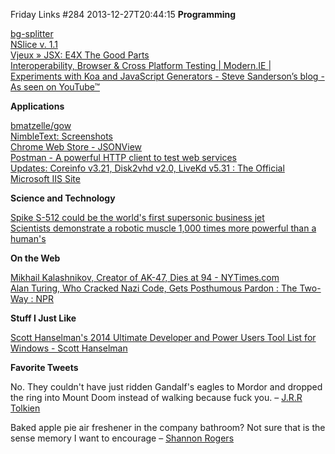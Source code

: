 Friday Links #284
2013-12-27T20:44:15
**Programming**

[bg-splitter](http://blackgate.github.io/bg-splitter/?utm_source=ng-newsletter&utm_campaign=a57bb97e33-AngularJS_Newsletter_12_24_1312_23_2013&utm_medium=email&utm_term=0_fa61364f13-a57bb97e33-88880093)  
[NSlice v. 1.1](http://geekswithblogs.net/nabuk/archive/2013/12/23/nslice-v.-1.1.aspx)  
[Vjeux » JSX: E4X The Good Parts](http://blog.vjeux.com/2013/javascript/jsx-e4x-the-good-parts.html)  
[Interoperability, Browser & Cross Platform Testing | Modern.IE |](http://www.modern.ie/)  
[Experiments with Koa and JavaScript Generators - Steve Sanderson’s blog - As seen on YouTube™](http://blog.stevensanderson.com/2013/12/21/experiments-with-koa-and-javascript-generators/?utm_source=rss&utm_medium=rss&utm_campaign=experiments-with-koa-and-javascript-generators&utm_reader=feedly)

**Applications**

[bmatzelle/gow](https://github.com/bmatzelle/gow)  
[NimbleText: Screenshots](http://nimbletext.com/home/screenshots)  
[Chrome Web Store - JSONView](https://chrome.google.com/webstore/detail/jsonview/chklaanhfefbnpoihckbnefhakgolnmc)  
[Postman - A powerful HTTP client to test web services](http://www.getpostman.com/)  
[Updates: Coreinfo v3.21, Disk2vhd v2.0, LiveKd v5.31 : The Official Microsoft IIS Site](http://blogs.iis.net/gholman/archive/2013/12/19/updates-coreinfo-v3-21-disk2vhd-v2-0-livekd-v5-31.aspx)

**Science and Technology**

[Spike S-512 could be the world's first supersonic business jet](http://www.gizmag.com/spike-aerospace-s-512-supersonic-business-jet/30242/)[  
Scientists demonstrate a robotic muscle 1,000 times more powerful than a human's](http://www.gizmag.com/vanadium-dioxide-micromuscle/30217/)

**On the Web**

[Mikhail Kalashnikov, Creator of AK-47, Dies at 94 - NYTimes.com](http://www.nytimes.com/2013/12/24/world/europe/mikhail-kalashnikov-creator-of-soviet-era-ak-47-weapon-is-dead-at-age-94.html?hp&_r=1&)  
[Alan Turing, Who Cracked Nazi Code, Gets Posthumous Pardon : The Two-Way : NPR](http://www.npr.org/blogs/thetwo-way/2013/12/23/256698016/alan-turing-who-cracked-nazi-code-gets-posthumous-pardon?ft=1&f=1019)

**Stuff I Just Like**

[Scott Hanselman's 2014 Ultimate Developer and Power Users Tool List for Windows - Scott Hanselman](http://www.hanselman.com/blog/ScottHanselmans2014UltimateDeveloperAndPowerUsersToolListForWindows.aspx)

**Favorite Tweets**

No. They couldn't have just ridden Gandalf's eagles to Mordor and dropped the ring into Mount Doom instead of walking because fuck you. – [J.R.R Tolkien](https://twitter.com/actual_tolkien/status/414264285003804672)

Baked apple pie air freshener in the company bathroom? Not sure that is the sense memory I want to encourage – [Shannon Rogers](https://twitter.com/RenaissanceWW/status/414133829201195008)
